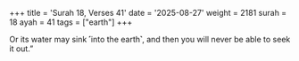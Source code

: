 +++
title = 'Surah 18, Verses 41'
date = '2025-08-27'
weight = 2181
surah = 18
ayah = 41
tags = ["earth"]
+++

Or its water may sink ˹into the earth˺, and then you will never be able to seek it out.”